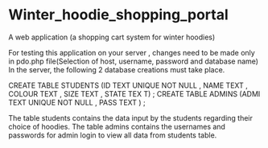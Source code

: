 # Winter_hoodie_shopping_portal
A web application (a shopping cart system for winter hoodies)


For testing this application on your server , changes need to be made only in pdo.php file(Selection of host, username, password and database name)
In the server,  the following 2 database creations must take place.

CREATE TABLE STUDENTS (ID TEXT UNIQUE NOT NULL , NAME TEXT , COLOUR TEXT , SIZE TEXT , STATE TEX T) ;
CREATE TABLE ADMINS (ADMI TEXT UNIQUE NOT NULL , PASS TEXT ) ;

The table students contains the data input by the students regarding their choice of hoodies.
The table admins contains the usernames and passwords for admin login to view all data from students table. 

